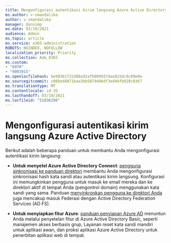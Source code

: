 ```yaml
---
title: Mengonfigurasi autentikasi kirim langsung Azure Active Directory
ms.author: v-smandalika
author: v-smandalika
manager: dansimp
ms.date: 03/19/2021
audience: Admin
ms.topic: article
ms.service: o365-administration
ROBOTS: NOINDEX, NOFOLLOW
localization_priority: Priority
ms.collection: Adm_O365
ms.custom:
- "6970"
- "9003915"
ms.openlocfilehash: be993b1f22d89a92afb099937dae815dc9c09e0e
ms.sourcegitcommit: c08bed4071baa3bb5879496df3ed44fb828c8367
ms.translationtype: MT
ms.contentlocale: id-ID
ms.lasthandoff: 03/19/2021
ms.locfileid: "51036298"
---
```

# <a name="configure-azure-active-directory-pass-through-authentication"></a>Mengonfigurasi autentikasi kirim langsung Azure Active Directory

Berikut adalah beberapa panduan untuk membantu Anda mengonfigurasi autentikasi kirim langsung:

- **Untuk menyetel Azure Active Directory Connect**: [pengguna sinkronisasi ke panduan direktori](https://admin.microsoft.com/AdminPortal/Home) membantu Anda mengonfigurasi sinkronisasi hash kata sandi atau autentikasi kirim langsung. Konfigurasi ini memungkinkan pengguna untuk masuk ke email mereka dan ke direktori aktif di tempat Anda (pengontrol domain) menggunakan kata sandi yang sama.  Panduan [menyinkronkan pengguna ke direktori Anda](https://admin.microsoft.com/AdminPortal/Home) juga mencakup masuk Federasi dengan Active Directory Federation Services (AD FS).

- **Untuk menyiapkan fitur Azure**: [panduan penyiapan Azure AD](https://admin.microsoft.com/adminportal/home#/modernonboarding/azureadsetup) menuntun Anda melalui penyetelan fitur di Azure Active Directory Basic, seperti manajemen akses berbasis grup, Layanan reset kata sandi mandiri untuk aplikasi awan, dan proksi aplikasi Azure Active Directory untuk penerbitan aplikasi web di tempat.



